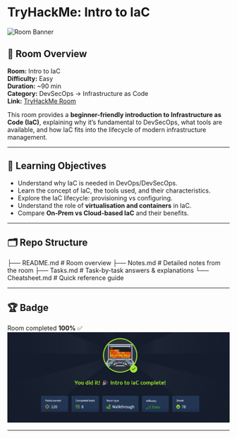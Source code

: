 # TryHackMe: Intro to IaC

![Room Banner](https://tryhackme-images.s3.amazonaws.com/room-banners/intro-to-iac.png)

## 📌 Room Overview
**Room:** Intro to IaC  
**Difficulty:** Easy  
**Duration:** ~90 min  
**Category:** DevSecOps → Infrastructure as Code  
**Link:** [TryHackMe Room](https://tryhackme.com/room/introtoiac)

This room provides a **beginner-friendly introduction to Infrastructure as Code (IaC)**, explaining why it’s fundamental to DevSecOps, what tools are available, and how IaC fits into the lifecycle of modern infrastructure management.

---

## 🎯 Learning Objectives
- Understand why IaC is needed in DevOps/DevSecOps.
- Learn the concept of IaC, the tools used, and their characteristics.
- Explore the IaC lifecycle: provisioning vs configuring.
- Understand the role of **virtualisation and containers** in IaC.
- Compare **On-Prem vs Cloud-based IaC** and their benefits.

---

## 🗂 Repo Structure
├── README.md # Room overview
├── Notes.md # Detailed notes from the room
├── Tasks.md # Task-by-task answers & explanations
└── Cheatsheet.md # Quick reference guide


---

## 🏆 Badge
Room completed **100%** ✅  
![Badge](https://github.com/MayankQuery/tryhackme-writeups/blob/main/infrastructure-as-code-intro-to-IaC/infrastructure-as-code-intro-to-IaC-completion.png)

---
